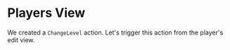 # Players View

We created a `ChangeLevel` action. Let's trigger this action from the player's edit view.




